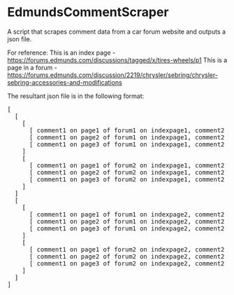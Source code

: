 # EdmundsCommentScraper
A script that scrapes comment data from a car forum website and outputs a json file.

For reference:
  This is an index page - https://forums.edmunds.com/discussions/tagged/x/tires-wheels/p1
  This is a page in a forum - https://forums.edmunds.com/discussion/2219/chrysler/sebring/chrysler-sebring-accessories-and-modifications

The resultant json file is in the following format:
<pre>
[  
  [  
    [  
      [ comment1 on page1 of forum1 on indexpage1, comment2 on page1 of forum1 on indexpage1, ... ],  
      [ comment1 on page2 of forum1 on indexpage1, comment2 on page2 of forum1 on indexpage1, ... ],  
      [ comment1 on page3 of forum1 on indexpage1, comment2 on page3 of forum1 on indexpage1, ... ]  
    ]  
    [  
      [ comment1 on page1 of forum2 on indexpage1, comment2 on page1 of forum2 on indexpage1, ... ],  
      [ comment1 on page2 of forum2 on indexpage1, comment2 on page2 of forum2 on indexpage1, ... ],  
      [ comment1 on page3 of forum2 on indexpage1, comment2 on page3 of forum2 on indexpage1, ... ]  
    ]  
  ]  
  [  
    [  
      [ comment1 on page1 of forum1 on indexpage2, comment2 on page1 of forum1 on indexpage2, ... ],  
      [ comment1 on page2 of forum1 on indexpage2, comment2 on page2 of forum1 on indexpage2, ... ],  
      [ comment1 on page3 of forum1 on indexpage2, comment2 on page3 of forum1 on indexpage2, ... ]  
    ]  
    [  
      [ comment1 on page1 of forum2 on indexpage2, comment2 on page1 of forum2 on indexpage2, ... ],  
      [ comment1 on page2 of forum2 on indexpage2, comment2 on page2 of forum2 on indexpage2, ... ],  
      [ comment1 on page3 of forum2 on indexpage2, comment2 on page3 of forum2 on indexpage2, ... ]  
    ]  
  ]  
]  
</pre>

